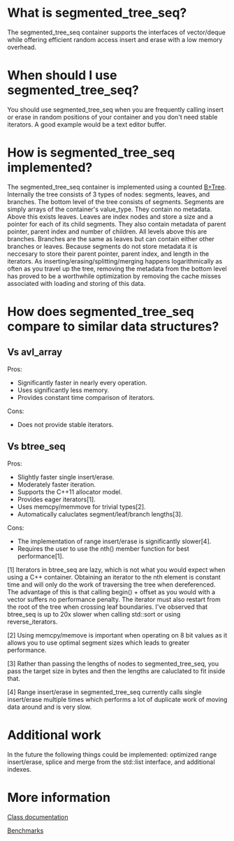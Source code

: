 # What is segmented_tree_seq?

The segmented_tree_seq container supports the interfaces of vector/deque while offering efficient random access insert and erase with a low memory overhead.

# When should I use segmented_tree_seq?

You should use segmented_tree_seq when you are frequently calling insert or erase in random positions of your container and you don't need stable iterators. A good example would be a text editor buffer.

# How is segmented_tree_seq implemented?

The segmented_tree_seq container is implemented using a counted [B+Tree](https://en.wikipedia.org/wiki/B%2B_tree). Internally the tree consists of 3 types of nodes: segments, leaves, and branches. The bottom level of the tree consists of segments. Segments are simply arrays of the container's value_type. They contain no metadata. Above this exists leaves. Leaves are index nodes and store a size and a pointer for each of its child segments. They also contain metadata of parent pointer, parent index and number of children. All levels above this are branches. Branches are the same as leaves but can contain either other branches or leaves. Because segments do not store metadata it is neccesary to store their parent pointer, parent index, and length in the iterators. As inserting/erasing/splitting/merging happens logarithmically as often as you travel up the tree, removing the metadata from the bottom level has proved to be a worthwhile optimization by removing the cache misses associated with loading and storing of this data.

# How does segmented_tree_seq compare to similar data structures?

## Vs avl_array

Pros:

 * Significantly faster in nearly every operation.
 * Uses significantly less memory.
 * Provides constant time comparison of iterators.

Cons:

 * Does not provide stable iterators.

## Vs btree_seq

Pros:

 * Slightly faster single insert/erase.
 * Moderately faster iteration.
 * Supports the C++11 allocator model.
 * Provides eager iterators[1].
 * Uses memcpy/memmove for trivial types[2].
 * Automatically caluclates segment/leaf/branch lengths[3].

Cons:

 * The implementation of range insert/erase is significantly slower[4].
 * Requires the user to use the nth() member function for best performance[1].

[1] Iterators in btree_seq are lazy, which is not what you would expect when using a C++ container. Obtaining an iterator to the nth element is constant time and will only do the work of traversing the tree when dereferenced. The advantage of this is that calling begin() + offset as you would with a vector suffers no performance penalty. The iterator must also restart from the root of the tree when crossing leaf boundaries. I've observed that btree_seq is up to 20x slower when calling std::sort or using reverse_iterators.

[2] Using memcpy/memove is important when operating on 8 bit values as it allows you to use optimal segment sizes which leads to greater performance.

[3] Rather than passing the lengths of nodes to segmented_tree_seq, you pass the target size in bytes and then the lengths are caluclated to fit inside that.

[4] Range insert/erase in segmented_tree_seq currently calls single insert/erase multiple times which performs a lot of duplicate work of moving data around and is very slow.

# Additional work

In the future the following things could be implemented: optimized range insert/erase, splice and merge from the std::list interface, and additional indexes.

# More information

[Class documentation](https://det.github.io/segmented_tree_seq/classboost_1_1container_1_1segmented__tree__seq.html)

[Benchmarks](https://github.com/det/segmented_tree_seq/tree/benchmarks)
